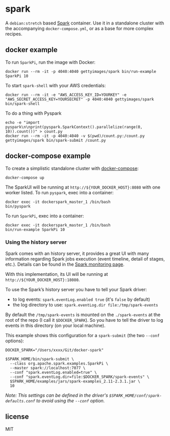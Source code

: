 
# spark

A `debian:stretch` based [Spark](http://spark.apache.org) container. Use it in a standalone cluster with the accompanying `docker-compose.yml`, or as a base for more complex recipes.

## docker example

To run `SparkPi`, run the image with Docker:

    docker run --rm -it -p 4040:4040 gettyimages/spark bin/run-example SparkPi 10

To start `spark-shell` with your AWS credentials:

    docker run --rm -it -e "AWS_ACCESS_KEY_ID=YOURKEY" -e "AWS_SECRET_ACCESS_KEY=YOURSECRET" -p 4040:4040 gettyimages/spark bin/spark-shell

To do a thing with Pyspark

    echo -e "import pyspark\n\nprint(pyspark.SparkContext().parallelize(range(0, 10)).count())" > count.py
    docker run --rm -it -p 4040:4040 -v $(pwd)/count.py:/count.py gettyimages/spark bin/spark-submit /count.py

## docker-compose example

To create a simplistic standalone cluster with [docker-compose](http://docs.docker.com/compose):

    docker-compose up

The SparkUI will be running at `http://${YOUR_DOCKER_HOST}:8080` with one worker listed. To run `pyspark`, exec into a container:

    docker exec -it dockerspark_master_1 /bin/bash
    bin/pyspark

To run `SparkPi`, exec into a container:

    docker exec -it dockerspark_master_1 /bin/bash
    bin/run-example SparkPi 10

### Using the history server

Spark comes with an history server, it provides a great UI with many information regarding Spark jobs execution (event timeline, detail of stages, etc.).
Details can be found in the [Spark monitoring page][spark-monit].

With this implementation, its UI will be running at `http://${YOUR_DOCKER_HOST}:18080`.

To use the Spark’s history server you have to tell your Spark driver:

* to log events: `spark.eventLog.enabled true` (it's `false` by default)
* the log directory to use: `spark.eventLog.dir file:/tmp/spark-events`

By default the `/tmp/spark-events` is mounted on the `./spark-events` at the root of the repo (I call it `$DOCKER_SPARK`).
So you have to tell the driver to log events in this directory (on your local machine).

This example shows this configuration for a `spark-submit` (the two `--conf` options): 

    DOCKER_SPARK="/Users/xxxx/Git/docker-spark"

    $SPARK_HOME/bin/spark-submit \
      --class org.apache.spark.examples.SparkPi \
      --master spark://localhost:7077 \
      --conf "spark.eventLog.enabled=true" \
      --conf "spark.eventLog.dir=file:$DOCKER_SPARK/spark-events" \
      $SPARK_HOME/examples/jars/spark-examples_2.11-2.3.1.jar \
      10

*Note: This settings can be defined in the driver's `$SPARK_HOME/conf/spark-defaults.conf` to avoid using the `--conf` option.*

## license

MIT

[spark-monit]: https://spark.apache.org/docs/latest/monitoring.html